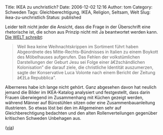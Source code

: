 Title: IKEA zu unchristlich?
Date: 2006-12-02 12:16
Author: tom
Category: Schweden
Tags: Gleichberechtigung, IKEA, Religion, Seltsam, Welt
Slug: ikea-zu-unchristlich
Status: published

Leider teilt nicht jeder die Ansicht, dass die Frage in der Überschrift
eine rhetorische ist, die schon aus Prinzip nicht mit Ja beantwortet
werden kann. [Die WELT
schreibt](http://www.welt.de/data/2006/12/01/1131112.html):

> Weil Ikea keine Weihnachtskrippen im Sortiment führt haben Abgeordnete
> des Mitte-Rechts-Bündnisses in Italien zu einem Boykott des
> Möbelhauses aufgerufen. Das Fehlen der volkstümlichen Darstellungen
> der Geburt Jesu sei Folge einer â€žschändlichen Kolonisation” die
> darauf ziele, die christliche Identität auszumerzen, sagte der
> Konservative Luca Volonte nach einem Bericht der Zeitung â€žLa
> Repubblica".

Alberneres habe ich lange nicht gehört. Ganz abgesehen davon hat neulich
jemand die Bilder im IKEA-Katalog analysiert und festgestellt, dass
darin Frauen überwiegend im Zusammenhang mit Küchen gezeigt werden,
während Männer auf Bürostühlen sitzen oder eine Zusammenbauanleitung
illustrieren. So etwas löst bei den im Allgemeinen sehr auf
Gleichberechtigung bedachten und den alten Rollenverteilungen gegenüber
kritischen Schweden Unbehagen aus.

([via](http://hpd-online.de/node/621))

